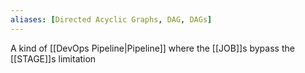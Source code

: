 ```yaml
---
aliases: [Directed Acyclic Graphs, DAG, DAGs]
---
```


A kind of [[DevOps Pipeline|Pipeline]] where the [[JOB]]s bypass the [[STAGE]]s limitation
